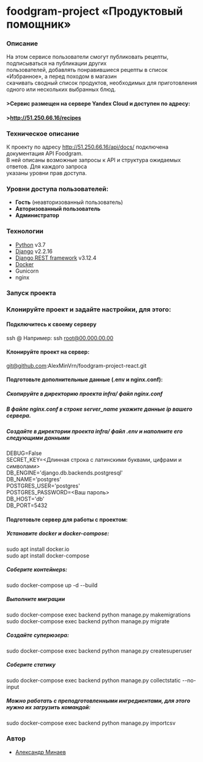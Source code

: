 # foodgram-project «Продуктовый помощник»

### Описание
На этом сервисе пользователи смогут публиковать рецепты, подписываться на публикации других  
пользователей, добавлять понравившиеся рецепты в список «Избранное», а перед походом в магазин  
скачивать сводный список продуктов, необходимых для приготовления одного или нескольких выбранных блюд.
#### >Сервис размещен на сервере Yandex Cloud и доступен по адресу:
#### >http://51.250.66.16/recipes
### Техническое описание

К проекту по адресу http://51.250.66.16/api/docs/ подключена документация API Foodgram.  
В ней описаны возможные запросы к API и структура ожидаемых ответов. Для каждого запроса  
указаны уровни прав доступа.
### Уровни доступа пользователей:
- **Гость** (неавторизованный пользователь)
- **Авторизованный пользователь**
- **Администратор**
### Технологии
- [Python] v3.7
- [Django] v2.2.16
- [Django REST framework] v3.12.4
- [Docker]
- Gunicorn
- nginx
### Запуск проекта
### Клонируйте проект и задайте настройки, для этого:

#### Подключитесь к своему серверу
ssh <server user>@<server IP>
Например: ssh root@00.000.00.00

#### Клонируйте проект на сервер:
git@github.com:AlexMinVrn/foodgram-project-react.git

#### Подготовьте дополнительные данные (.env и nginx.conf):

##### Скопируйте в директорию проекта infra/ файл nginx.conf 

##### В файле nginx.conf в строке server_name укажите данные ip вашего сервера.

##### Создайте в директории проекта infra/ файл .env и наполните его следующими данными
DEBUG=False  
SECRET_KEY=<Длинная строка с латинскими буквами, цифрами и символами>  
DB_ENGINE='django.db.backends.postgresql'  
DB_NAME='postgres'  
POSTGRES_USER='postgres'  
POSTGRES_PASSWORD=<Ваш пароль>  
DB_HOST='db'  
DB_PORT=5432  

#### Подготовьте сервер для работы с проектом:

##### Установите docker и docker-compose:
sudo apt install docker.io  
sudo apt install docker-compose

##### Соберите контейнерs:

sudo docker-compose up -d --build

##### Выполните миграции
sudo docker-compose exec backend python manage.py makemigrations  
sudo docker-compose exec backend python manage.py migrate

##### Создайте суперюзера:
sudo docker-compose exec backend python manage.py createsuperuser

##### Cоберите статику
sudo docker-compose exec backend python manage.py collectstatic --no-input

##### Можно работать с преподготовленными ингредиентами, для этого нужно их загрузить командой:

sudo docker-compose exec backend python manage.py importcsv

### Автор
- [Александр Минаев]

[//]: # 
  [Python]: <https://www.python.org>
  [Django REST framework]: <https://www.django-rest-framework.org>
  [Django]: <https://www.djangoproject.com>
  [JWT]: <https://jwt.io>
  [Docker]: <https://www.docker.com>
  [Pillow]: <https://pillow.readthedocs.io/>
  [Александр Минаев]: <https://github.com/AlexMinVrn>